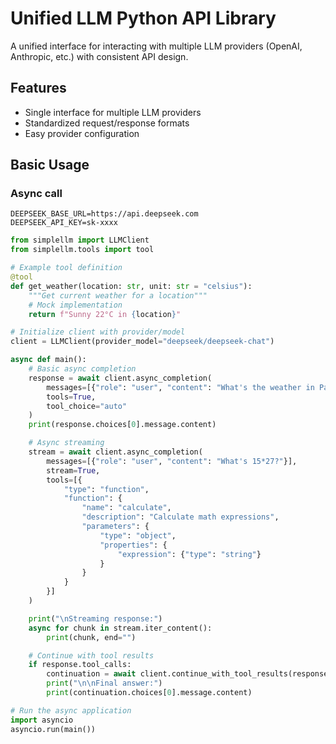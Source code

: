 # Unified LLM Python API Library

A unified interface for interacting with multiple LLM providers (OpenAI, Anthropic, etc.) with consistent API design.

## Features

- Single interface for multiple LLM providers
- Standardized request/response formats
- Easy provider configuration

## Basic Usage

### Async call
```
DEEPSEEK_BASE_URL=https://api.deepseek.com
DEEPSEEK_API_KEY=sk-xxxx
```

```python
from simplellm import LLMClient
from simplellm.tools import tool

# Example tool definition
@tool
def get_weather(location: str, unit: str = "celsius"):
    """Get current weather for a location"""
    # Mock implementation
    return f"Sunny 22°C in {location}"

# Initialize client with provider/model
client = LLMClient(provider_model="deepseek/deepseek-chat")

async def main():
    # Basic async completion
    response = await client.async_completion(
        messages=[{"role": "user", "content": "What's the weather in Paris?"}],
        tools=True,
        tool_choice="auto"
    )
    print(response.choices[0].message.content)

    # Async streaming
    stream = await client.async_completion(
        messages=[{"role": "user", "content": "What's 15*27?"}],
        stream=True,
        tools=[{
            "type": "function",
            "function": {
                "name": "calculate",
                "description": "Calculate math expressions",
                "parameters": {
                    "type": "object",
                    "properties": {
                        "expression": {"type": "string"}
                    }
                }
            }
        }]
    )

    print("\nStreaming response:")
    async for chunk in stream.iter_content():
        print(chunk, end="")

    # Continue with tool results
    if response.tool_calls:
        continuation = await client.continue_with_tool_results(response)
        print("\n\nFinal answer:")
        print(continuation.choices[0].message.content)

# Run the async application
import asyncio
asyncio.run(main())
```
